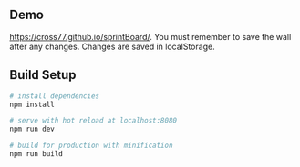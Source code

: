 ## Demo
https://cross77.github.io/sprintBoard/.
You must remember to save the wall after any changes.
Changes are saved in localStorage.

## Build Setup

``` bash
# install dependencies
npm install

# serve with hot reload at localhost:8080
npm run dev

# build for production with minification
npm run build
```


